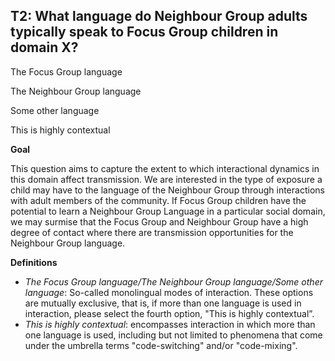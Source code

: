 
## T2: What language do Neighbour Group adults typically speak to Focus Group children in domain X?

The Focus Group language

The Neighbour Group language

Some other language

This is highly contextual



**Goal**

This question aims to capture the extent to which interactional dynamics in this domain affect transmission. We are interested in the type of exposure a child may have to the language of the Neighbour Group through interactions with adult members of the community. If Focus Group children have the potential to learn a Neighbour Group Language in a particular social domain, we may surmise that the Focus Group and Neighbour Group have a high degree of contact where there are transmission opportunities for the Neighbour Group language.



**Definitions**

- *The Focus Group language/The Neighbour Group language/Some other language*: So-called monolingual modes of interaction. These options are mutually exclusive, that is, if more than one language is used in interaction, please select the fourth option, "This is highly contextual”.
- *This is highly contextual*: encompasses interaction in which more than one language is used, including but not limited to phenomena that come under the umbrella terms "code-switching" and/or "code-mixing".

